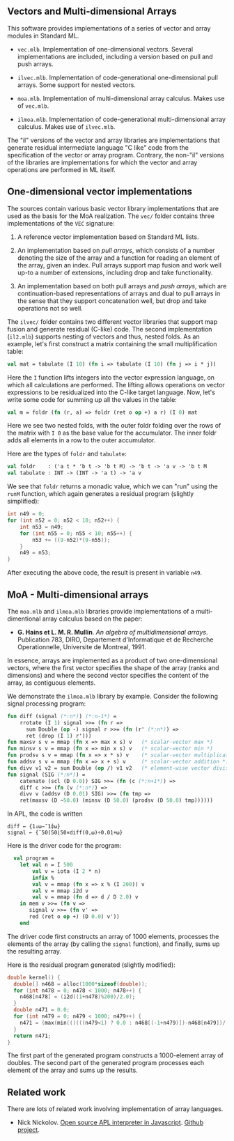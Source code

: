 ## Vectors and Multi-dimensional Arrays

This software provides implementations of a series of vector and array
modules in Standard ML.

 * `vec.mlb`. Implementation of one-dimensional vectors. Several
   implementations are included, including a version based on pull and
   push arrays.

 * `ilvec.mlb`. Implementation of code-generational one-dimensional
   pull arrays. Some support for nested vectors.

 * `moa.mlb`. Implementation of multi-dimensional array
   calculus. Makes use of `vec.mlb`.

 * `ilmoa.mlb`. Implementation of code-generational
   multi-dimensional array calculus. Makes use of `ilvec.mlb`.

The "il" versions of the vector and array libraries are
implementations that generate residual intermediate language "C like"
code from the specification of the vector or array program. Contrary,
the non-"il" versions of the libraries are implementations for which
the vector and array operations are performed in ML itself. 

## One-dimensional vector implementations

The sources contain various basic vector library implementations that
are used as the basis for the MoA realization. The `vec/` folder
contains three implementations of the `VEC` signature:

  1. A reference vector implementation based on Standard ML lists.

  1. An implementation based on _pull arrays_, which consists of a
     number denoting the size of the array and a function for reading
     an element of the array, given an index. Pull arrays support map
     fusion and work well up-to a number of extensions, including drop
     and take functionality.

  1. An implementation based on both pull arrays and _push arrays_,
     which are continuation-based representations of arrays and dual to
     pull arrays in the sense that they support concatenation well,
     but drop and take operations not so well.

The `ilvec/` folder contains two different vector libraries that
support map fusion and generate residual (C-like) code. The second
implementation (`il2.mlb`) supports nesting of vectors and thus,
nested folds. As an example, let's first construct a matrix containing
the small multiplification table:

```sml
val mat = tabulate (I 10) (fn i => tabulate (I 10) (fn j => i * j))
```
                                   
Here the `I` function lifts integers into the vector expression
language, on which all calculations are performed. The lifting allows
operations on vector expressions to be residualized into the C-like
target language. Now, let's write some code for summing up all the
values in the table:

```sml
val m = foldr (fn (r, a) => foldr (ret o op +) a r) (I 0) mat
```

Here we see two nested folds, with the outer foldr folding over the
rows of the matrix with `I 0` as the base value for the
accumulator. The inner foldr adds all elements in a row to the outer
accumulator.

Here are the types of `foldr` and `tabulate`:

```sml
val foldr    : ('a t * 'b t -> 'b t M) -> 'b t -> 'a v -> 'b t M
val tabulate : INT -> (INT -> 'a t) -> 'a v
```

We see that `foldr` returns a monadic value, which we can "run" using
the `runM` function, which again generates a residual program
(slightly simplified):

```c
int n49 = 0;
for (int n52 = 0; n52 < 10; n52++) {
    int n53 = n49;
    for (int n55 = 0; n55 < 10; n55++) {
        n53 += ((9-n52)*(9-n55));
    }
    n49 = n53;
}
```

After executing the above code, the result is present in variable
`n49`.

## MoA - Multi-dimensional arrays

The `moa.mlb` and `ilmoa.mlb` libraries provide implementations of
a multi-dimentional array calculus based on the paper:

 * __G. Hains et L. M. R. Mullin__. _An algebra of multidimensional
   arrays_. Publication 783, DIRO, Departement d'Informatique et de
   Recherche Operationnelle, Universite de Montreal, 1991.

In essence, arrays are implemented as a product of two one-dimensional
vectors, where the first vector specifies the shape of the array
(ranks and dimensions) and where the second vector specifies the
content of the array, as contiguous elements.

We demonstrate the `ilmoa.mlb` library by example. Consider the
following signal processing program:

```sml
fun diff (signal (*:n*)) (*:n-1*) =
    rrotate (I 1) signal >>= (fn r => 
      sum Double (op -) signal r >>= (fn (r' (*:n*)) =>
      ret (drop (I 1) r')))
fun maxsv s v = mmap (fn x => max x s) v   (* scalar-vector max *)
fun minsv s v = mmap (fn x => min x s) v   (* scalar-vector min *)
fun prodsv s v = mmap (fn x => x * s) v    (* scalar-vector multiplication *)
fun addsv s v = mmap (fn x => x + s) v     (* scalar-vector addition *)
fun divv v1 v2 = sum Double (op /) v1 v2   (* element-wise vector division *)
fun signal (SIG (*:n*)) =
    catenate (scl (D 0.0)) SIG >>= (fn (c (*:n+1*)) =>
    diff c >>= (fn (v (*:n*)) => 
    divv v (addsv (D 0.01) SIG) >>= (fn tmp =>
    ret(maxsv (D ~50.0) (minsv (D 50.0) (prodsv (D 50.0) tmp))))))
```

In APL, the code is written

```apl
diff ← {1↓⍵−¯1⌽⍵}
signal ← {¯50⌈50⌊50×diff(0,⍵)÷0.01+⍵}
```

Here is the driver code for the program:

```sml
  val program =
    let val n = I 500
        val v = iota (I 2 * n)
        infix %
        val v = mmap (fn x => x % (I 200)) v
        val v = mmap i2d v
        val v = mmap (fn d => d / D 2.0) v
    in mem v >>= (fn v =>
       signal v >>= (fn v' =>
       red (ret o op +) (D 0.0) v'))
    end
```

The driver code first constructs an array of 1000 elements, processes
the elements of the array (by calling the `signal` function), and
finally, sums up the resulting array.

Here is the residual program generated (slightly modified):

```c
double kernel() {
  double[] n468 = alloc(1000*sizeof(double));
  for (int n478 = 0; n478 < 1000; n478++) {
    n468[n478] = (i2d((1+n478)%200)/2.0);
  }
  double n471 = 0.0;
  for (int n479 = 0; n479 < 1000; n479++) {
    n471 = (max(min((((((n479<1) ? 0.0 : n468[(-1+n479)])-n468[n479])/(n468[n479]+0.01))*50.0),50.0),-50.0)+n471);
  }
  return n471;
}
```

The first part of the generated program constructs a 1000-element
array of doubles. The second part of the generated program processes
each element of the array and sums up the results.

## Related work

There are lots of related work involving implementation of array languages.

 * Nick Nickolov. [Open source APL interpreter in Javascript](http://ngn.github.com/apl/web/index.html). [Github project](https://github.com/ngn/apl).